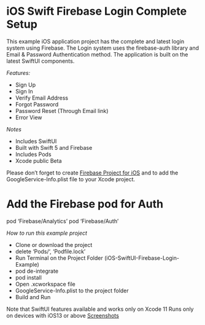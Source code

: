 
# iOS Swift Firebase Login Complete Setup

This example iOS application project has the complete and latest login system using Firebase. The Login system uses the firebase-auth library and Email & Password Authentication method.  The application is built on the latest SwiftUI components. 

_*_Features:_*_
*  Sign Up 
*  Sign In
*  Verify Email Address 
*  Forgot Password
*  Password Reset (Through Email link)
*  Error View


_*_Notes_*_
* Includes SwiftUI 
* Built with Swift 5 and Firebase
* Includes Pods
* Xcode public Beta 

Please don’t forget to create [Firebase Project for iOS](https://firebase.google.com/docs/ios/setup?authuser=0) and to add the GoogleService-Info.plist file to your Xcode project. 

# Add the Firebase pod for Auth
pod ‘Firebase/Analytics’
pod ‘Firebase/Auth’

_*How to run this example project*_

*  Clone or download the project 
* delete ‘Pods/‘, ‘Podfile.lock’
* Run Terminal on the Project Folder (iOS-SwiftUI-Firebase-Login-Example)
* pod de-integrate
* pod install
* Open  .xcworkspace file 
* GoogleService-Info.plist to the project folder 
* Build and Run 

Note that SwiftUI features available and works only on Xcode 11
Runs only on devices with iOS13 or above
[Screenshots](https://github.com/Balaviknesh/iOS-SwiftUI-Firebase-Login-Example/tree/master/ScreenShots) 
